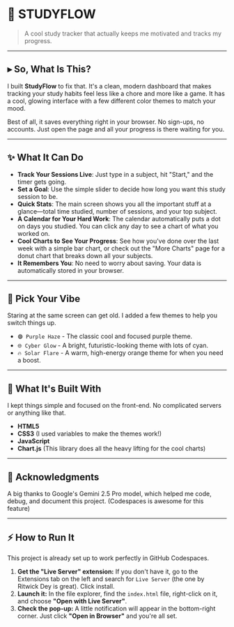 # 🌌 STUDYFLOW

> A cool study tracker that actually keeps me motivated and tracks my progress.

---

## ▸ So, What Is This?

I built **StudyFlow** to fix that. It's a clean, modern dashboard that makes tracking your study habits feel less like a chore and more like a game. It has a cool, glowing interface with a few different color themes to match your mood.

Best of all, it saves everything right in your browser. No sign-ups, no accounts. Just open the page and all your progress is there waiting for you.

---

## ✨ What It Can Do

*   **Track Your Sessions Live**: Just type in a subject, hit "Start," and the timer gets going.
*   **Set a Goal**: Use the simple slider to decide how long you want this study session to be.
*   **Quick Stats**: The main screen shows you all the important stuff at a glance—total time studied, number of sessions, and your top subject.
*   **A Calendar for Your Hard Work**: The calendar automatically puts a dot on days you studied. You can click any day to see a chart of what you worked on.
*   **Cool Charts to See Your Progress**: See how you've done over the last week with a simple bar chart, or check out the "More Charts" page for a donut chart that breaks down all your subjects.
*   **It Remembers You**: No need to worry about saving. Your data is automatically stored in your browser.

---

## 🎨 Pick Your Vibe

Staring at the same screen can get old. I added a few themes to help you switch things up.

*   `🟣 Purple Haze` - The classic cool and focused purple theme.
*   `🌐 Cyber Glow` - A bright, futuristic-looking theme with lots of cyan.
*   `🔥 Solar Flare` - A warm, high-energy orange theme for when you need a boost.

---

## 🚀 What It's Built With

I kept things simple and focused on the front-end. No complicated servers or anything like that.

*   **HTML5**
*   **CSS3** (I used variables to make the themes work!)
*   **JavaScript**
*   **Chart.js** (This library does all the heavy lifting for the cool charts)

---

## 🙏 Acknowledgments

A big thanks to Google's Gemini 2.5 Pro model, which helped me code, debug, and document this project. (Codespaces is awesome for this feature)

---

## ⚡ How to Run It

This project is already set up to work perfectly in GitHub Codespaces.

1.  **Get the "Live Server" extension:** If you don't have it, go to the Extensions tab on the left and search for `Live Server` (the one by Ritwick Dey is great). Click install.
2.  **Launch it:** In the file explorer, find the `index.html` file, right-click on it, and choose **"Open with Live Server"**.
3.  **Check the pop-up:** A little notification will appear in the bottom-right corner. Just click **"Open in Browser"** and you're all set.
